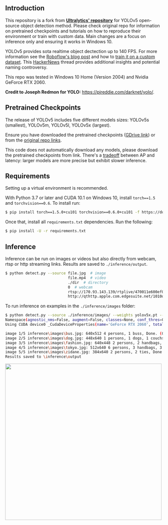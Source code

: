 ## Introduction

This repository is a fork from [**Ultralytics' repository**](https://github.com/ultralytics/yolov5) for YOLOv5 open-source object detection method. Please check original repo for information on pretrained checkpoints and tutorials on how to reproduce their environment or train with custom data. Main changes are a focus on inference only and ensuring it works in Windows 10.

YOLOv5 provides sota realtime object dectection up to 140 FPS. For more information see the [Roboflow's blog post](https://blog.roboflow.ai/yolov5-is-here/) and how to [train it on a custom dataset](https://blog.roboflow.ai/how-to-train-yolov5-on-a-custom-dataset/). This [HackerNews]() thread provides additional insights and potential naming controversy. 

This repo was tested in Windows 10 Home (Version 2004) and Nvidia GeForce RTX 2060.

**Credit to Joseph Redmon for YOLO:** https://pjreddie.com/darknet/yolo/.


## Pretrained Checkpoints

The release of YOLOv5 includes five different models sizes: YOLOv5s (smallest), YOLOv5m, YOLOv5l, YOLOv5x (largest).

Ensure you have downloaded the pretrained checkpoints ([GDrive link](https://drive.google.com/drive/folders/1zzc230IK3s0AB3Pvi2UF30JQYDm2rDpW?usp=sharing)) or from the [original repo links](https://drive.google.com/drive/folders/1Drs_Aiu7xx6S-ix95f9kNsA6ueKRpN2J).

This code does not automatically download any models, please download the pretrained checkpoints from link. There's a [tradeoff](https://user-images.githubusercontent.com/26833433/84200349-729f2680-aa5b-11ea-8f9a-604c9e01a658.png) between AP and latency: larger models are more precise but exhibit slower inference. 


## Requirements

Setting up a virtual environment is recommended.

With Python 3.7 or later and CUDA 10.1 on Windows 10, install `torch==1.5` and `torchvision==0.6`. To install run:

```bash
$ pip install torch==1.5.0+cu101 torchvision==0.6.0+cu101 -f https://download.pytorch.org/whl/torch_stable.html
```

Once that, install all `requirements.txt` dependencies. Run the following:

```bash
$ pip install -U -r requirements.txt
```


## Inference

Inference can be run on images or videos but also directly from webcam, rtsp or http streaming links. Results are saved to `./inference/output`.

```bash
$ python detect.py --source file.jpg  # image 
                            file.mp4  # video
                            ./dir  # directory
                            0  # webcam
                            rtsp://170.93.143.139/rtplive/470011e600ef003a004ee33696235daa  # rtsp stream
                            http://qthttp.apple.com.edgesuite.net/1010qwoeiuryfg/sl.m3u8  # http stream
```

To run inference on examples in the `./inference/images` folder:

```bash
$ python detect.py --source ./inference/images/ --weights yolov5x.pt --conf 0.4
Namespace(agnostic_nms=False, augment=False, classes=None, conf_thres=0.4, device='', fourcc='mp4v', half=False, img_size=640, iou_thres=0.5, output='inference/output', save_txt=False, source='./inference/images/', view_img=False, weights='yolov5x.pt')
Using CUDA device0 _CudaDeviceProperties(name='GeForce RTX 2060', total_memory=6144MB)

image 1/5 inference\images\bus.jpg: 640x512 4 persons, 1 buss, Done. (0.072s)
image 2/5 inference\images\dog.jpg: 448x640 1 persons, 1 dogs, 1 couchs, Done. (0.057s)
image 3/5 inference\images\fashion.jpg: 640x448 2 persons, 2 handbags, Done. (0.058s)
image 4/5 inference\images\tokyo.jpg: 512x640 6 persons, 3 handbags, 3 ties, 1 books, Done. (0.056s)
image 5/5 inference\images\zidane.jpg: 384x640 2 persons, 2 ties, Done. (0.047s)
Results saved to \inference\output
```

<img src="https://user-images.githubusercontent.com/26833433/83082816-59e54880-a039-11ea-8abe-ab90cc1ec4b0.jpeg" width="500">  
